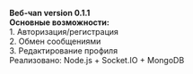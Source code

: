 <b>Веб-чаn version 0.1.1
<br>Основные возможности:</b>
<br>1. Авторизация/регистрация
<br>2. Обмен сообщениями 
<br>3. Редактирование профиля 
<br>Реализовано: Node.js + Socket.IO + MongoDB
